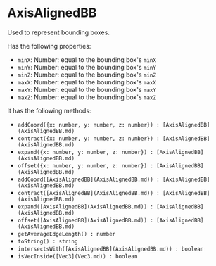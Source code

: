 # AxisAlignedBB

Used to represent bounding boxes.

Has the following properties:
- `minX`: Number: equal to the bounding box's `minX`
- `minY`: Number: equal to the bounding box's `minY`
- `minZ`: Number: equal to the bounding box's `minZ`
- `maxX`: Number: equal to the bounding box's `maxX`
- `maxY`: Number: equal to the bounding box's `maxY`
- `maxZ`: Number: equal to the bounding box's `maxZ`

It has the following methods:
- `addCoord({x: number, y: number, z: number}) : [AxisAlignedBB](AxisAlignedBB.md)`
- `contract({x: number, y: number, z: number}) : [AxisAlignedBB](AxisAlignedBB.md)`
- `expand({x: number, y: number, z: number}) : [AxisAlignedBB](AxisAlignedBB.md)`
- `offset({x: number, y: number, z: number}) : [AxisAlignedBB](AxisAlignedBB.md)`
- `addCoord([AxisAlignedBB](AxisAlignedBB.md)) : [AxisAlignedBB](AxisAlignedBB.md)`
- `contract([AxisAlignedBB](AxisAlignedBB.md)) : [AxisAlignedBB](AxisAlignedBB.md)`
- `expand([AxisAlignedBB](AxisAlignedBB.md)) : [AxisAlignedBB](AxisAlignedBB.md)`
- `offset([AxisAlignedBB](AxisAlignedBB.md)) : [AxisAlignedBB](AxisAlignedBB.md)`
- `getAverageEdgeLength() : number`
- `toString() : string`
- `intersectsWith([AxisAlignedBB](AxisAlignedBB.md)) : boolean`
- `isVecInside([Vec3](Vec3.md)) : boolean`
